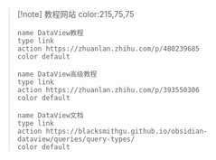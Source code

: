 > [!note] 教程网站
> color:215,75,75
> ```button                 <!-- 第按钮一 -->
> name DataView教程
> type link
> action https://zhuanlan.zhihu.com/p/480239685
> color default
> ```
> ```button                 <!-- 第按钮二 -->
> name DataView高级教程
> type link
> action https://zhuanlan.zhihu.com/p/393550306
> color default
> ```
> ```button                 <!-- 第按钮三 -->
> name DataView文档
> type link
> action https://blacksmithgu.github.io/obsidian-dataview/queries/query-types/
> color default
> ```

